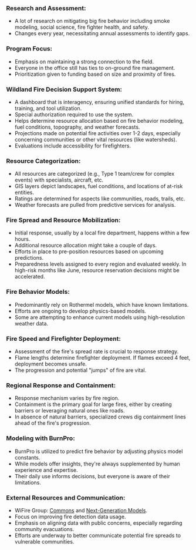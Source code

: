 ### Research and Assessment:
- A lot of research on mitigating big fire behavior including smoke modeling, social science, fire fighter health, and safety.
- Changes every year, necessitating annual assessments to identify gaps.

### Program Focus:
- Emphasis on maintaining a strong connection to the field.
- Everyone in the office still has ties to on-ground fire management.
- Prioritization given to funding based on size and proximity of fires.

### Wildland Fire Decision Support System:
- A dashboard that is interagency, ensuring unified standards for hiring, training, and tool utilization.
- Special authorization required to use the system.
- Helps determine resource allocation based on fire behavior modeling, fuel conditions, topography, and weather forecasts.
- Projections made on potential fire activities over 1-2 days, especially concerning communities or other vital resources (like watersheds).
- Evaluations include accessibility for firefighters.

### Resource Categorization:
- All resources are categorized (e.g., Type 1 team/crew for complex events) with specialists, aircraft, etc.
- GIS layers depict landscapes, fuel conditions, and locations of at-risk entities. 
- Ratings are determined for aspects like communities, roads, trails, etc. 
- Weather forecasts are pulled from predictive services for analysis.

### Fire Spread and Resource Mobilization:
- Initial response, usually by a local fire department, happens within a few hours.
- Additional resource allocation might take a couple of days.
- Efforts in place to pre-position resources based on upcoming predictions.
- Preparedness levels assigned to every region and evaluated weekly. In high-risk months like June, resource reservation decisions might be accelerated.

### Fire Behavior Models:
- Predominantly rely on Rothermel models, which have known limitations.
- Efforts are ongoing to develop physics-based models.
- Some are attempting to enhance current models using high-resolution weather data.

### Fire Speed and Firefighter Deployment:
- Assessment of the fire's spread rate is crucial to response strategy.
- Flame lengths determine firefighter deployment. If flames exceed 4 feet, deployment becomes unsafe.
- The progression and potential "jumps" of fire are vital.

### Regional Response and Containment:
- Response mechanism varies by fire region.
- Containment is the primary goal for large fires, either by creating barriers or leveraging natural ones like roads.
- In absence of natural barriers, specialized crews dig containment lines ahead of the fire's progression.

### Modeling with BurnPro:
- BurnPro is utilized to predict fire behavior by adjusting physics model constants.
- While models offer insights, they're always supplemented by human experience and expertise.
- Their daily use informs decisions, but everyone is aware of their limitations.

### External Resources and Communication:
- WiFire Group: [Commons](https://wifire.ucsd.edu/commons) and [Next-Generation Models](https://wifire.ucsd.edu/next-generation-models).
- Focus on improving fire detection data usage.
- Emphasis on aligning data with public concerns, especially regarding community evacuations.
- Efforts are underway to better communicate potential fire spreads to vulnerable communities.
